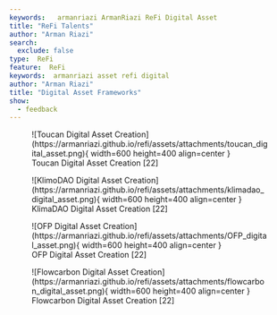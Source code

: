 ```yaml
---
keywords:   armanriazi ArmanRiazi ReFi Digital Asset
title: "ReFi Talents"
author: "Arman Riazi"
search:
  exclude: false
type:  ReFi
feature:  ReFi
keywords:  armanriazi asset refi digital
author: "Arman Riazi"
title: "Digital Asset Frameworks"
show:
  - feedback
---
```


<figure markdown>
![Toucan Digital Asset Creation](https://armanriazi.github.io/refi/assets/attachments/toucan_digital_asset.png){ width=600 height=400 align=center }
<figcaption>Toucan Digital Asset Creation [22]</figcaption>
</figure>

<figure markdown>
![KlimoDAO Digital Asset Creation](https://armanriazi.github.io/refi/assets/attachments/klimadao_digital_asset.png){ width=600 height=400 align=center }
<figcaption>KlimaDAO Digital Asset Creation [22]</figcaption>
</figure>

<figure markdown>
![OFP Digital Asset Creation](https://armanriazi.github.io/refi/assets/attachments/OFP_digital_asset.png){ width=600 height=400 align=center }
<figcaption>OFP Digital Asset Creation [22]</figcaption>
</figure>

<figure markdown>
![Flowcarbon Digital Asset Creation](https://armanriazi.github.io/refi/assets/attachments/flowcarbon_digital_asset.png){ width=600 height=400 align=center }
<figcaption>Flowcarbon Digital Asset Creation [22]</figcaption>
</figure>